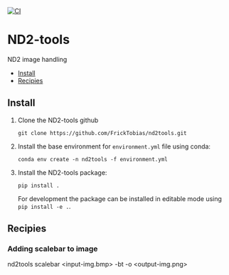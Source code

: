 [![CI](https://github.com/FrickTobias/nd2tools/.github/workflows/CI/badge.svg)](https://github.com/FrickTobias/nd2tools/actions?query=branch%main)

# ND2-tools

ND2 image handling

- [Install](#install)
- [Recipies](#Recipies)

## Install

1. Clone the ND2-tools github
    ```
    git clone https://github.com/FrickTobias/nd2tools.git 
    ```

2. Install the base environment for `environment.yml` file using conda:
    ```
    conda env create -n nd2tools -f environment.yml 
    ```

3. Install the ND2-tools package:
    ```
    pip install . 
    ```
   For development the package can be installed in editable mode using `pip install -e .`.

## Recipies

### Adding scalebar to image

nd2tools scalebar <input-img.bmp> -bt -o <output-img.png>
